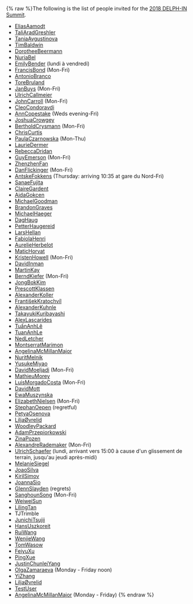 {% raw %}The following is the list of people invited for the [2018 DELPH-IN
Summit](http://moin.delph-in.net/DiderotTop).

- [EliasAamodt](/EliasAamodt)
- [TaliAradGreshler](https://blog.inductorsoftware.com/docsproto/summits/TaliAradGreshler)
- [TaniaAvgustinova](https://blog.inductorsoftware.com/docsproto/summits/TaniaAvgustinova)
- [TimBaldwin](https://blog.inductorsoftware.com/docsproto/summits/TimBaldwin)
- [DorotheeBeermann](/DorotheeBeermann)
- [NuriaBel](/NuriaBel)
- [EmilyBender](https://blog.inductorsoftware.com/docsproto/summits/EmilyBender) (lundi à vendredi)
- [FrancisBond](https://blog.inductorsoftware.com/docsproto/summits/FrancisBond) (Mon-Fri)
- [AntonioBranco](https://blog.inductorsoftware.com/docsproto/summits/AntonioBranco)
- [ToreBruland](/ToreBruland)
- [JanBuys](https://blog.inductorsoftware.com/docsproto/summits/JanBuys) (Mon-Fri)
- [UlrichCallmeier](/UlrichCallmeier)
- [JohnCarroll](https://blog.inductorsoftware.com/docsproto/summits/JohnCarroll) (Mon-Fri)
- [CleoCondoravdi](/CleoCondoravdi)
- [AnnCopestake](https://blog.inductorsoftware.com/docsproto/summits/AnnCopestake) (Weds evening-Fri)
- [JoshuaCrowgey](https://blog.inductorsoftware.com/docsproto/summits/JoshuaCrowgey)
- [BertholdCrysmann](https://blog.inductorsoftware.com/docsproto/summits/BertholdCrysmann) (Mon-Fri)
- [ChrisCurtis](https://blog.inductorsoftware.com/docsproto/summits/ChrisCurtis)
- [PaulaCzarnowska](/PaulaCzarnowska) (Mon-Thu)
- [LaurieDermer](/LaurieDermer)
- [RebeccaDridan](https://blog.inductorsoftware.com/docsproto/summits/RebeccaDridan)
- [GuyEmerson](https://blog.inductorsoftware.com/docsproto/summits/GuyEmerson) (Mon-Fri)
- [ZhenzhenFan](/ZhenzhenFan)
- [DanFlickinger](https://blog.inductorsoftware.com/docsproto/summits/DanFlickinger) (Mon-Fri)
- [AntskeFokkens](https://blog.inductorsoftware.com/docsproto/summits/AntskeFokkens) (Thursday: arriving 10:35 at gare du
Nord-Fri)
- [SanaeFujita](/SanaeFujita)
- [ClaireGardent](/ClaireGardent)
- [AjdaGokcen](/AjdaGokcen)
- [MichaelGoodman](https://blog.inductorsoftware.com/docsproto/summits/MichaelGoodman)
- [BrandonGraves](/BrandonGraves)
- [MichaelHaeger](/MichaelHaeger)
- [DagHaug](/DagHaug)
- [PetterHaugereid](https://blog.inductorsoftware.com/docsproto/summits/PetterHaugereid)
- [LarsHellan](/LarsHellan)
- [FabiolaHenri](/FabiolaHenri)
- [AurelieHerbelot](/AurelieHerbelot)
- [MaticHorvat](/MaticHorvat)
- [KristenHowell](/KristenHowell) (Mon-Fri)
- [DavidInman](/DavidInman)
- [MartinKay](/MartinKay)
- [BerndKiefer](https://blog.inductorsoftware.com/docsproto/summits/BerndKiefer) (Mon-Fri)
- [JongBokKim](https://blog.inductorsoftware.com/docsproto/summits/JongBokKim)
- [PrescottKlassen](/PrescottKlassen)
- [AlexanderKoller](https://blog.inductorsoftware.com/docsproto/summits/AlexanderKoller)
- [FrantišekKratochvíl](/Franti%C5%A1ekKratochv%C3%ADl)
- [AlexanderKuhnle](/AlexanderKuhnle)
- [TakayukiKuribayashi](/TakayukiKuribayashi)
- [AlexLascarides](https://blog.inductorsoftware.com/docsproto/summits/AlexLascarides)
- [TuấnAnhLê](/Tu%E1%BA%A5nAnhL%C3%AA)
- [TuanAnhLe](https://blog.inductorsoftware.com/docsproto/summits/TuanAnhLe)
- [NedLetcher](https://blog.inductorsoftware.com/docsproto/summits/NedLetcher)
- [MontserratMarimon](/MontserratMarimon)
- [AngelinaMcMillanMajor](/AngelinaMcMillanMajor)
- [NuritMelnik](https://blog.inductorsoftware.com/docsproto/summits/NuritMelnik)
- [YusukeMiyao](/YusukeMiyao)
- [DavidMoeljadi](https://blog.inductorsoftware.com/docsproto/summits/DavidMoeljadi) (Mon-Fri)
- [MathieuMorey](/MathieuMorey)
- [LuisMorgadoCosta](https://blog.inductorsoftware.com/docsproto/summits/LuisMorgadoCosta) (Mon-Fri)
- [DavidMott](https://blog.inductorsoftware.com/docsproto/summits/DavidMott)
- [EwaMuszynska](/EwaMuszynska)
- [ElizabethNielsen](/ElizabethNielsen) (Mon-Fri)
- [StephanOepen](https://blog.inductorsoftware.com/docsproto/summits/StephanOepen) (regretful)
- [PetyaOsenova](https://blog.inductorsoftware.com/docsproto/summits/PetyaOsenova)
- [LiljaØvrelid](/Lilja%C3%98vrelid)
- [WoodleyPackard](/WoodleyPackard)
- [AdamPrzepiorkowski](/AdamPrzepiorkowski)
- [ZinaPozen](https://blog.inductorsoftware.com/docsproto/summits/ZinaPozen)
- [AlexandreRademaker](https://blog.inductorsoftware.com/docsproto/summits/AlexandreRademaker) (Mon-Fri)
- [UlrichSchaefer](https://blog.inductorsoftware.com/docsproto/summits/UlrichSchaefer) (lundi, arrivant vers 15:00 à cause
d'un glissement de terrain, jusqu'au jeudi après-midi)
- [MelanieSiegel](/MelanieSiegel)
- [JoaoSilva](https://blog.inductorsoftware.com/docsproto/summits/JoaoSilva)
- [KirilSimov](/KirilSimov)
- [JoannaSio](/JoannaSio)
- [GlennSlayden](https://blog.inductorsoftware.com/docsproto/summits/GlennSlayden) (regrets)
- [SanghounSong](https://blog.inductorsoftware.com/docsproto/summits/SanghounSong) (Mon-Fri)
- [WeiweiSun](https://blog.inductorsoftware.com/docsproto/summits/WeiweiSun)
- [LilingTan](https://blog.inductorsoftware.com/docsproto/summits/LilingTan)
- TJTrimble
- [JunichiTsujii](/JunichiTsujii)
- [HansUszkoreit](https://blog.inductorsoftware.com/docsproto/summits/HansUszkoreit)
- [RuiWang](/RuiWang)
- [WenjieWang](https://blog.inductorsoftware.com/docsproto/summits/WenjieWang)
- [TomWasow](/TomWasow)
- [FeiyuXu](https://blog.inductorsoftware.com/docsproto/summits/FeiyuXu)
- [PingXue](/PingXue)
- [JustinChunleiYang](https://blog.inductorsoftware.com/docsproto/summits/JustinChunleiYang)
- [OlgaZamaraeva](https://blog.inductorsoftware.com/docsproto/summits/OlgaZamaraeva) (Monday - Friday noon)
- [YiZhang](https://blog.inductorsoftware.com/docsproto/summits/YiZhang)
- [LiljaØvrelid](/Lilja%C3%98vrelid)
- [TestUser](/TestUser)
- [AngelinaMcMillanMajor](/AngelinaMcMillanMajor) (Monday - Friday)
<update date omitted for speed>{% endraw %}